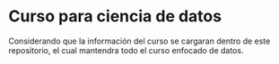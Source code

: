 # Curso para ciencia de datos

Considerando que la información del curso se cargaran dentro de este repositorio, el cual mantendra todo el curso enfocado de datos.

